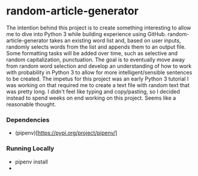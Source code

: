 # random-article-generator
The intention behind this project is to create something interesting to allow me to dive into Python 3 while building experience using GitHub.
random-article-generator takes an existing word list and, based on user inputs, randomly selects words from the list and appends them to an output file. 
Some formatting tasks will be added over time, such as selective and random capitalization, punctuation.
The goal is to eventually move away from random word selection and develop an understanding of how to work with probability in Python 3 to allow for more intelligent/sensible sentences to be created.
The impetus for this project was an early Python 3 tutorial I was working on that required me to create a text file with random text that was pretty long. I didn't feel like typing and copy/pasting, so I decided instead to spend weeks on end working on this project. Seems like a reasonable thought.


### Dependencies 
- (pipenv)[https://pypi.org/project/pipenv/]

### Running Locally 
- pipenv install
- 